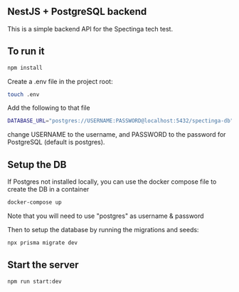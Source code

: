 ## NestJS + PostgreSQL backend

This is a simple backend API for the Spectinga tech test.

## To run it

```bash
npm install
```

Create a .env file in the project root:

```bash
touch .env
```

Add the following to that file

```bash
DATABASE_URL="postgres://USERNAME:PASSWORD@localhost:5432/spectinga-db"
```
change USERNAME to the username, and PASSWORD to the password for PostgreSQL (default is postgres).

## Setup the DB

If Postgres not installed locally, you can use the docker compose file to create the DB in a container
```bash
docker-compose up
```
Note that you will need to use "postgres" as username & password

Then to setup the database by running the migrations and seeds:

```bash
npx prisma migrate dev
```

## Start the server

```bash
npm run start:dev
```
